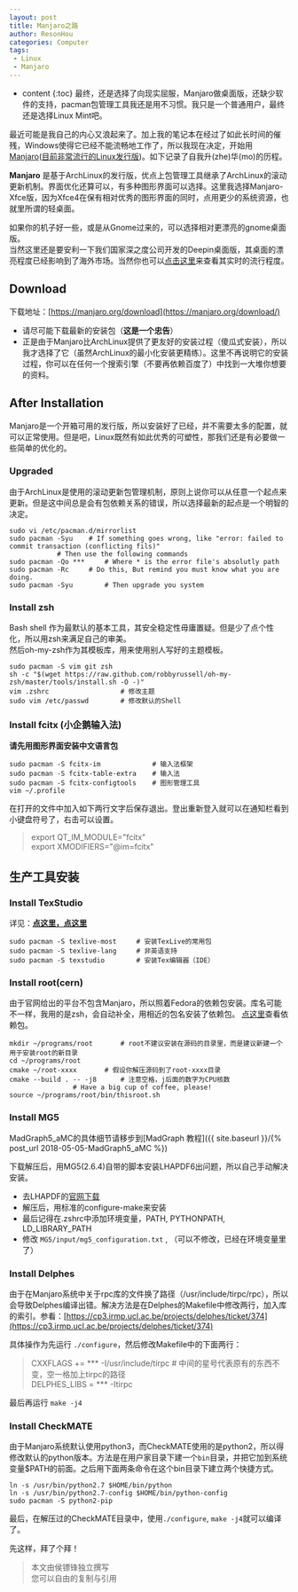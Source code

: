 ```yaml
---
layout: post
title: Manjaro之路
author: ResonHou
categories: Computer
tags:
 - Linux
 - Manjaro
---
```


* content
{:toc}
最终，还是选择了向现实屈服，Manjaro做桌面版，还缺少软件的支持，pacman包管理工具我还是用不习惯。我只是一个普通用户，最终还是选择Linux Mint吧。

<!-- more -->

最近可能是我自己的内心又浪起来了。加上我的笔记本在经过了如此长时间的催残，Windows使得它已经不能流畅地工作了，所以我现在决定，开始用[Manjaro](https://manjaro.org/)([目前非常流行的Linux发行版](https://distrowatch.com/dwres.php?resource=popularity))。如下记录了自我升(zhe)华(mo)的历程。  

**Manjaro** 是基于ArchLinux的发行版，优点上包管理工具继承了ArchLinux的滚动更新机制。界面优化还算可以，有多种图形界面可以选择。这里我选择Manjaro-Xfce版，因为Xfce4在保有相对优秀的图形界面的同时，点用更少的系统资源，也就里所谓的轻桌面。

如果你的机子好一些，或是从Gnome过来的，可以选择相对更漂亮的gnome桌面版。  
当然这里还是要安利一下我们国家深之度公司开发的Deepin桌面版，其桌面的漂亮程度已经影响到了海外市场。当然你也可以[点击这里](https://distrowatch.com/dwres.php?resource=popularity)来查看其实时的流行程度。
## Download
下载地址：[https://manjaro.org/download](https://manjaro.org/download/)  
- 请尽可能下载最新的安装包（**这是一个忠告**）  
- 正是由于Manjaro比ArchLinux提供了更友好的安装过程（傻瓜式安装），所以我才选择了它（虽然ArchLinux的最小化安装更精练）。这里不再说明它的安装过程，你可以在任何一个搜索引擎（不要再依赖百度了）中找到一大堆你想要的资料。
## After Installation
Manjaro是一个开箱可用的发行版，所以安装好了已经，并不需要太多的配置，就可以正常使用。但是吧，Linux既然有如此优秀的可塑性，那我们还是有必要做一些简单的优化的。

### Upgraded
由于ArchLinux是使用的滚动更新包管理机制，原则上说你可以从任意一个起点来更新。但是这中间总是会有包依赖关系的错误，所以选择最新的起点是一个明智的决定。
```
sudo vi /etc/pacman.d/mirrorlist
sudo pacman -Syu	# If something goes wrong, like "error: failed to commit transaction (conflicting fils)"
			# Then use the following commands
sudo pacman -Qo *** 	# Where * is the error file's absolutly path
sudo pacman -Rc		# Do this, But remind you must know what you are doing.
sudo pacman -Syu    	# Then upgrade you system
```
### Install zsh
Bash shell 作为最默认的基本工具，其安全稳定性毋庸置疑。但是少了点个性化，所以用zsh来满足自己的审美。  
然后oh-my-zsh作为其模板库，用来使用别人写好的主题模板。
```
sudo pacman -S vim git zsh
sh -c "$(wget https://raw.github.com/robbyrussell/oh-my-zsh/master/tools/install.sh -O -)"
vim .zshrc                  # 修改主题
sudo vim /etc/passwd        # 修改默认的Shell
```
### Install fcitx (小企鹅输入法)
**请先用图形界面安装中文语言包**
```
sudo pacman -S fcitx-im             # 输入法框架
sudo pacman -S fcitx-table-extra    # 输入法
sudo pacman -S fcitx-configtools    # 图形管理工具
vim ~/.profile
```
在打开的文件中加入如下两行文字后保存退出。登出重新登入就可以在通知栏看到小键盘符号了，右击可以设置。
> export QT_IM_MODULE="fcitx"  
> export XMODIFIERS="@im=fcitx"

## 生产工具安装
### Install TexStudio
详见：[**点这里，点这里**](https://techknight.eu/2015/09/30/setup-latex-environment-linux-manjaro-pacman/)
```
sudo pacman -S texlive-most		# 安装TexLive的常用包
sudo pacman -S texlive-lang		# 非英语支持
sudo pacman -S texstudio		# 安装Tex编辑器（IDE）
```

### Install root(cern)
由于官网给出的平台不包含Manjaro，所以照着Fedora的依赖包安装。库名可能不一样，我用的是zsh，会自动补全，用相近的包名安装了依赖包。
[点这里](https://root.cern.ch/build-prerequisites#opensuse)查看依赖包。
```
mkdir ~/programs/root		# root不建议安装在源码的目录里，而是建议新建一个用于安装root的新目录
cd ~/programs/root
cmake ~/root-xxxx		# 假设你解压源码到了root-xxxx目录
cmake --build . -- -j8 		# 注意空格，j后面的数字为CPU核数
				# Have a big cup of coffee, please!
source ~/programs/root/bin/thisroot.sh
```

### Install MG5
MadGraph5_aMC的具体细节请移步到[MadGraph 教程]({{ site.baseurl }}/{% post_url 2018-05-05-MadGraph5_aMC %})

下载解压后，用MG5(2.6.4)自带的脚本安装LHAPDF6出问题，所以自己手动解决安装。  
- 去LHAPDF的[官网下载](https://lhapdf.hepforge.org/install.html)  
- 解压后，用标准的configure-make来安装   
- 最后记得在.zshrc中添加环境变量，PATH, PYTHONPATH, LD_LIBRARY_PATH
- 修改 `MG5/input/mg5_configuration.txt` , （可以不修改，已经在环境变量里了）

### Install Delphes
由于在Manjaro系统中关于rpc库的文件换了路径（/usr/include/tirpc/rpc），所以会导致Delphes编译出错。解决方法是在Delphes的Makefile中修改两行，加入库的索引。参看：[https://cp3.irmp.ucl.ac.be/projects/delphes/ticket/374](https://cp3.irmp.ucl.ac.be/projects/delphes/ticket/374)

具体操作为先运行 `./configure`，然后修改Makefile中的下面两行：  
> CXXFLAGS += *** -I/usr/include/tirpc		# 中间的星号代表原有的东西不变，空一格加上tirpc的路径  
> DELPHES_LIBS = *** -Itirpc     

最后再运行 `make -j4`

### Install CheckMATE
由于Manjaro系统默认使用python3，而CheckMATE使用的是python2，所以得修改默认的python版本。方法是在用户家目录下建一个`bin`目录，并把它加到系统变量$PATH的前面。之后用下面两条命令在这个bin目录下建立两个快捷方式。
```
ln -s /usr/bin/python2.7 $HOME/bin/python
ln -s /usr/bin/python2.7-config $HOME/bin/python-config
sudo pacman -S python2-pip
```
最后，在解压过的CheckMATE目录中，使用`./configure`, `make -j4`就可以编译了。

先这样，拜了个拜！

> 本文由侯镖锋独立撰写  
> 您可以自由的复制与引用